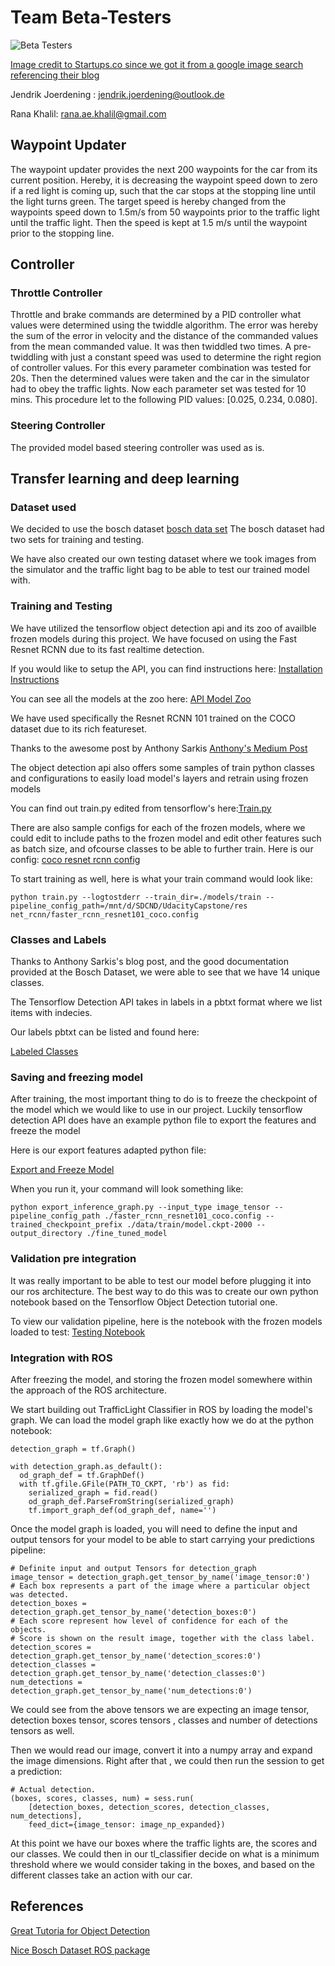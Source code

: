 
# Team Beta-Testers 
![Beta Testers](https://d3o1wlpkmt4nt9.cloudfront.net/wp-content/uploads/2016/04/20182258/find-beta-testers.jpg)

[Image credit to Startups.co since we got it from a google image search referencing their blog]()

Jendrik Joerdening : jendrik.joerdening@outlook.de

Rana Khalil: rana.ae.khalil@gmail.com

## Waypoint Updater

The waypoint updater provides the next 200 waypoints for the car from its current position. Hereby, it is decreasing the waypoint speed down to zero if a red light is coming up, such that the car stops at the stopping line until the light turns green. The target speed is hereby changed from the waypoints speed down to 1.5m/s from 50 waypoints prior to the traffic light until the traffic light. Then the speed is kept at 1.5 m/s until the waypoint prior to the stopping line.


## Controller

### Throttle Controller

Throttle and brake commands are determined by a PID controller what values were determined using the twiddle algorithm. The error was hereby the sum of the error in velocity and the distance of the commanded values from the mean commanded value. It was then twiddled two times. A pre-twiddling with just a constant speed was used to determine the right region of controller values. For this every parameter combination was tested for 20s. Then the determined values were taken and the car in the simulator had to obey the traffic lights. Now each parameter set was tested for 10 mins. This procedure let to the following PID values: [0.025, 0.234, 0.080].

### Steering Controller

The provided model based steering controller was used as is.

## Transfer learning and deep learning

### Dataset used
We decided to use the bosch dataset [bosch data set](https://hci.iwr.uni-heidelberg.de/node/6132)
The bosch dataset had two sets for training and testing.

We have also created our own testing dataset where we took images from the simulator and the traffic light bag
to be able to test our trained model with.

### Training and Testing

We have utilized the tensorflow object detection api and its zoo of availble frozen models during this project.
We have focused on using the Fast Resnet RCNN due to its fast realtime detection.

If you would like to setup the API, you can find instructions here:
[Installation Instructions](https://github.com/tensorflow/models/blob/18a4e59fd7209422a9fa23c9c950876299ce534d/research/object_detection/g3doc/installation.md)

You can see all the models at the zoo here: [API Model Zoo](https://github.com/tensorflow/models/blob/master/research/object_detection/g3doc/detection_model_zoo.md)

We have used specifically the Resnet RCNN 101 trained on the COCO dataset due to its rich featureset.

Thanks to the awesome post by Anthony Sarkis [Anthony's Medium Post](https://medium.com/@anthony_sarkis/self-driving-cars-implementing-real-time-traffic-light-detection-and-classification-in-2017-7d9ae8df1c58)

The object detection api also offers some samples of train python classes and configurations to easily load
model's layers and retrain using frozen models

You can find out train.py edited from tensorflow's here:[Train.py](https://github.com/jendrikjoe/UdacityCapstone/blob/master/resnet_rcnn/models/train/train.py)

There are also sample configs for each of the frozen models, where we could edit to include paths to the frozen model and edit other features such as batch size, and ofcourse classes to be able to further train. Here is our config: [coco resnet rcnn config](https://github.com/jendrikjoe/UdacityCapstone/blob/master/resnet_rcnn/faster_rcnn_resnet101_coco.config)

To start training as well, here is what your train command would look like:

```
python train.py --logtostderr --train_dir=./models/train --pipeline_config_path=/mnt/d/SDCND/UdacityCapstone/res
net_rcnn/faster_rcnn_resnet101_coco.config
```

### Classes and Labels

Thanks to Anthony Sarkis's blog post, and the good documentation provided at the Bosch Dataset, we were able to see that we have 14 unique classes. 

The Tensorflow Detection API takes in labels in a pbtxt format where we list items with indecies.

Our labels pbtxt can be listed and found here:

[Labeled Classes ](https://github.com/jendrikjoe/UdacityCapstone/blob/master/resnet_rcnn/data/bosch_label_map.pbtxt)

### Saving and freezing model

After training, the most important thing to do is to freeze the checkpoint of the model which we would like to use in our project. Luckily tensorflow detection API does have an example python file to export the features and freeze the model

Here is our export features adapted python file:

[Export and Freeze Model](https://github.com/jendrikjoe/UdacityCapstone/blob/master/resnet_rcnn/export_inference_graph.py)

When you run it, your command will look something like:

```
python export_inference_graph.py --input_type image_tensor --pipeline_config_path ./faster_rcnn_resnet101_coco.config --trained_checkpoint_prefix ./data/train/model.ckpt-2000 --output_directory ./fine_tuned_model
```

### Validation pre integration

It was really important to be able to test our model before plugging it into our ros architecture. The best way to do this was to create our own python notebook based on the Tensorflow Object Detection tutorial one.

To view our validation pipeline, here is the notebook with the frozen models loaded to test:
[Testing Notebook](https://github.com/jendrikjoe/UdacityCapstone/blob/master/resnet_rcnn/udacity-traffic-light.ipynb)

### Integration with ROS

After freezing the model, and storing the frozen model somewhere within the approach of the ROS architecture.

We start building out TrafficLight Classifier in ROS by loading the model's graph. We can load the model graph like exactly how we do at the python notebook:

``` 
detection_graph = tf.Graph()

with detection_graph.as_default():
  od_graph_def = tf.GraphDef()
  with tf.gfile.GFile(PATH_TO_CKPT, 'rb') as fid:
    serialized_graph = fid.read()
    od_graph_def.ParseFromString(serialized_graph)
    tf.import_graph_def(od_graph_def, name='')
```

Once the model graph is loaded, you will need to define the input and output tensors for your model to be able to start carrying your predictions pipeline:

```
# Definite input and output Tensors for detection_graph
image_tensor = detection_graph.get_tensor_by_name('image_tensor:0')
# Each box represents a part of the image where a particular object was detected.
detection_boxes = detection_graph.get_tensor_by_name('detection_boxes:0')
# Each score represent how level of confidence for each of the objects.
# Score is shown on the result image, together with the class label.
detection_scores = detection_graph.get_tensor_by_name('detection_scores:0')
detection_classes = detection_graph.get_tensor_by_name('detection_classes:0')
num_detections = detection_graph.get_tensor_by_name('num_detections:0')
```
We could see from the above tensors we are expecting an image tensor, detection boxes tensor, scores tensors , classes and number of detections tensors as well.

Then we would read our image, convert it into a numpy array and expand the image dimensions. Right after that , we could then run the session to get a prediction:

```
# Actual detection.
(boxes, scores, classes, num) = sess.run(
    [detection_boxes, detection_scores, detection_classes, num_detections],
    feed_dict={image_tensor: image_np_expanded})
```

At this point we have our boxes where the traffic lights are, the scores and our classes. We could then in our tl_classifier decide on what is a minimum threshold where we would consider taking in the boxes, and based on the different classes take an action with our car.

## References
[Great Tutoria for Object Detection](https://medium.com/@WuStangDan/step-by-step-tensorflow-object-detection-api-tutorial-part-2-converting-dataset-to-tfrecord-47f24be9248d)

[Nice Bosch Dataset ROS package](https://github.com/bosch-ros-pkg/bstld)

